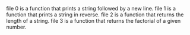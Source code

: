 file 0 is a function that prints a string followed by a new line.
file 1 is a function that prints a string in reverse.
file 2 is a function that returns the length of a string.
file 3 is a function that returns the factorial of a given number.